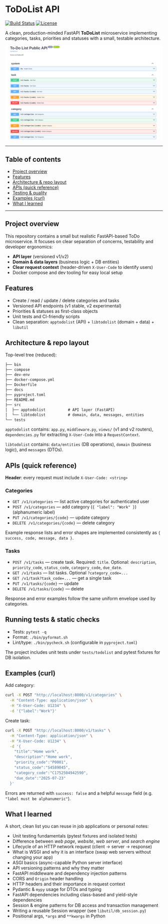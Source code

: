 # ToDoList API

[![Build Status](https://img.shields.io/badge/build-passing-brightgreen)](https://github.com/Muhammed-Mndour/bolierplate)
[![License](https://img.shields.io/badge/license-MIT-blue.svg)]()

A clean, production-minded FastAPI **ToDoList** microservice implementing categories, tasks, priorities and statuses with a small, testable architecture.

![Swagger UI Screenshot](docs/swagger.png)

---

## Table of contents

* [Project overview](#project-overview)
* [Features](#features)
* [Architecture & repo layout](#architecture--repo-layout)
* [APIs (quick reference)](#apis-quick-reference)
* [Testing & quality](#testing--quality)
* [Examples (curl)](#examples-curl)
* [What I learned](#what-i-learned)


---

## Project overview

This repository contains a small but realistic FastAPI-based ToDo microservice. It focuses on clear separation of concerns, testability and developer ergonomics:

* **API layer** (versioned v1/v2)
* **Domain & data layers** (business logic + DB entities)
* **Clear request context** (header-driven `X-User-Code` to identify users)
* Docker compose and dev tooling for easy local setup

## Features

* Create / read / update / delete categories and tasks
* Versioned API endpoints (v1 stable, v2 experimental)
* Priorities & statuses as first-class objects
* Unit tests and CI-friendly scripts
* Clean separation: `apptodolist` (API) + `libtodolist` (domain + data) + `libutil`

## Architecture & repo layout

Top-level tree (reduced):

```
├── bin
├── compose
├── dev-env
├── docker-compose.yml
├── Dockerfile
├── docs
├── pyproject.toml
├── README.md
├── src
│  ├── apptodolist          # API layer (FastAPI)
│  └── libtodolist          # domain, data, messages, entities
└── tests
```

`apptodolist` contains: `app.py`, `middleware.py`, `views/` (v1 and v2 routers), `dependencies.py` for extracting `X-User-Code` into a `RequestContext`.

`libtodolist` contains: `data/entities` (DB operations), `domain` (business logic), and `messages` (DTOs).

## APIs (quick reference)

**Header**: every request must include `X-User-Code: <string>`

### Categories

* `GET /v1/categories` — list active categories for authenticated user
* `POST /v1/categories` — add category (`{ "label": "Work" }`) (alphanumeric label)
* `PUT /v1/categories/{code}` — update category
* `DELETE /v1/categories/{code}` — delete category

Example response lists and error shapes are implemented consistently as `{ success, code, message, data }`.

### Tasks

* `POST /v1/tasks` — create task. Required: `title`. Optional: `description`, `priority_code`, `status_code`, `category_code`, `due_date`.
* `GET /v1/tasks` — list tasks. Optional `?category_code=...`
* `GET /v1/task?task_code=...` — get a single task
* `PUT /v1/tasks/{code}` — update
* `DELETE /v1/tasks/{code}` — delete

Response and error examples follow the same uniform envelope used by categories.

## Running tests & static checks

* Tests: `pytest -q`
* Format: `./bin/pyformat.sh`
* Lint/type: `./bin/pycheck.sh` (configurable in `pyproject.toml`)

The project includes unit tests under `tests/todolist` and pytest fixtures for DB isolation.

## Examples (curl)

Add category:

```bash
curl -X POST "http://localhost:8000/v1/categories" \
  -H "Content-Type: application/json" \
  -H "X-User-Code: U1234" \
  -d '{"label":"Work"}'
```

Create task:

```bash
curl -X POST "http://localhost:8000/v1/tasks" \
  -H "Content-Type: application/json" \
  -H "X-User-Code: U1234" \
  -d '{
    "title":"Home work",
    "description":"Home work",
    "priority_code":"P0001",
    "status_code":"S4589045",
    "category_code":"C1752504942590",
    "due_date":"2025-07-23"
  }'
```

Errors are returned with `success: false` and a helpful `message` field (e.g. `"label must be alphanumeric"`).

## What I learned

A short, clean list you can reuse in job applications or personal notes:

* Unit testing fundamentals (pytest fixtures and isolated tests)
* Difference between *web page*, *website*, *web server*, and *search engine*
* Lifecycle of an HTTP network request (client → server → response)
* What is WSGI and why it is an interface (swap web servers without changing your app)
* ASGI basics (async-capable Python server interface)
* API versioning patterns and why they matter
* FastAPI middleware and dependency injection patterns
* CORS and `Origin` header handling
* HTTP headers and their importance in request context
* Pydantic & `mypy` usage for DTOs and typing
* FastAPI dependencies including class-based and yield-style dependencies
* Session & engine patterns for DB access and transaction management
* Writing a reusable Session wrapper (see `libutil/db_session.py`)
* Positional args, `*args` and `**kwargs` in Python

